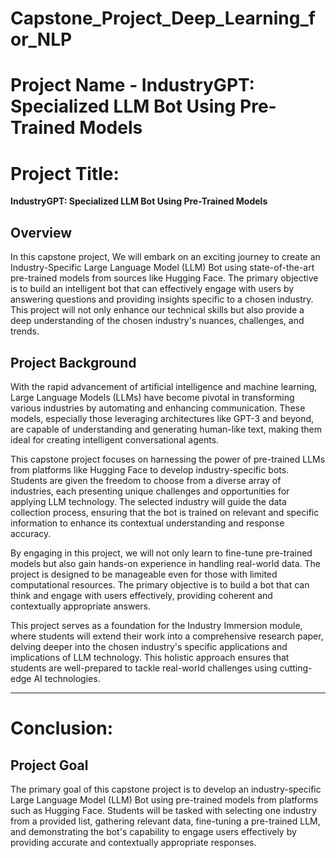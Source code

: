 # Capstone_Project_Deep_Learning_for_NLP


# **Project Name**    - IndustryGPT: Specialized LLM Bot Using Pre-Trained Models


# Project Title:
**IndustryGPT: Specialized LLM Bot Using Pre-Trained Models**

## Overview

In this capstone project, We will embark on an exciting journey to create an Industry-Specific Large Language Model (LLM) Bot using state-of-the-art pre-trained models from sources like Hugging Face. The primary objective is to build an intelligent bot that can effectively engage with users by answering questions and providing insights specific to a chosen industry. This project will not only enhance our technical skills but also provide a deep understanding of the chosen industry's nuances, challenges, and trends.


## Project Background

With the rapid advancement of artificial intelligence and machine learning, Large Language Models (LLMs) have become pivotal in transforming various industries by automating and enhancing communication. These models, especially those leveraging architectures like GPT-3 and beyond, are capable of understanding and generating human-like text, making them ideal for creating intelligent conversational agents.

This capstone project focuses on harnessing the power of pre-trained LLMs from platforms like Hugging Face to develop industry-specific bots. Students are given the freedom to choose from a diverse array of industries, each presenting unique challenges and opportunities for applying LLM technology. The selected industry will guide the data collection process, ensuring that the bot is trained on relevant and specific information to enhance its contextual understanding and response accuracy.

By engaging in this project, we will not only learn to fine-tune pre-trained models but also gain hands-on experience in handling real-world data. The project is designed to be manageable even for those with limited computational resources. The primary objective is to build a bot that can think and engage with users effectively, providing coherent and contextually appropriate answers.

This project serves as a foundation for the Industry Immersion module, where students will extend their work into a comprehensive research paper, delving deeper into the chosen industry's specific applications and implications of LLM technology. This holistic approach ensures that students are well-prepared to tackle real-world challenges using cutting-edge AI technologies.


---

# Conclusion:




## Project Goal

The primary goal of this capstone project is to develop an industry-specific Large Language Model (LLM) Bot using pre-trained models from platforms such as Hugging Face. Students will be tasked with selecting one industry from a provided list, gathering relevant data, fine-tuning a pre-trained LLM, and demonstrating the bot's capability to engage users effectively by providing accurate and contextually appropriate responses.


